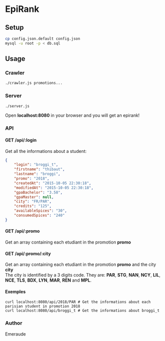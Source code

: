 # EpiRank
## Setup

```bash
cp config.json.default config.json
mysql -u root -p < db.sql
```

## Usage
### Crawler

```bash
./crawler.js promotions...
```

### Server

```bash
./server.js
```

Open **localhost:8080** in your browser and you will get an epirank!  

### API
#### GET /api/:login

Get all the informations about a student:
```json
{
	"login": "broggi_t",
	"firstname": "thibaut",
	"lastname": "broggi",
	"promo": "2018",
	"createdAt": "2015-10-05 22:30:18",
	"modifiedAt": "2015-10-05 22:30:18",
	"gpaBachelor": "3.58",
	"gpaMaster": null,
	"city": "FR/PAR",
	"credits": "125",
	"availableSpices": "30",
	"consumedSpices": "240"
}
```

#### GET /api/:promo

Get an array containing each etudiant in the promotion **promo**

#### GET /api/:promo/:city

Get an array containing each etudiant in the promotion **promo** and the city **city**  
The city is identified by a 3 digits code. They are: **PAR**, **STG**, **NAN**, **NCY**, **LIL**, **NCE**, **TLS**, **BDX**, **LYN**, **MAR**, **REN** and **MPL**.

#### Exemples

```
curl localhost:8080/api/2018/PAR # Get the informations about each parisian student in promotion 2018
curl localhost:8080/api/broggi_t # Get the informations about broggi_t
```

### Author

Emeraude
